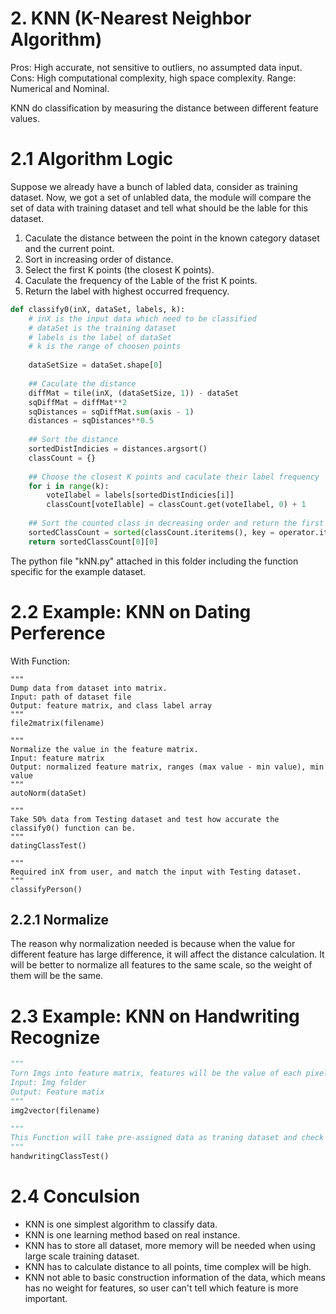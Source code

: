 # 2. KNN (K-Nearest Neighbor Algorithm)
Pros: High accurate, not sensitive to outliers, no assumpted data input.
Cons: High computational complexity, high space complexity.
Range: Numerical and Nominal.

KNN do classification by measuring the distance between different feature values.

# 2.1 Algorithm Logic
Suppose we already have a bunch of labled data, consider as training dataset.
Now, we got a set of unlabled data, the module will compare the set of data with training dataset and tell what should be the lable for this dataset.

1. Caculate the distance between the point in the known category dataset and the current point.
2. Sort in increasing order of distance.
3. Select the first K points (the closest K points).
4. Caculate the frequency of the Lable of the frist K points.
5. Return the label with highest occurred frequency.
```Python
def classify0(inX, dataSet, labels, k):
    # inX is the input data which need to be classified
    # dataSet is the training dataset
    # labels is the label of dataSet
    # k is the range of choosen points
    
    dataSetSize = dataSet.shape[0]
    
    ## Caculate the distance
    diffMat = tile(inX, (dataSetSize, 1)) - dataSet
    sqDiffMat = diffMat**2
    sqDistances = sqDiffMat.sum(axis - 1)
    distances = sqDistances**0.5
    
    ## Sort the distance
    sortedDistIndicies = distances.argsort()
    classCount = {}
    
    ## Choose the closest K points and caculate their label frequency 
    for i in range(k):
        voteIlabel = labels[sortedDistIndicies[i]]
        classCount[voteIlable] = classCount.get(voteIlabel, 0) + 1
    
    ## Sort the counted class in decreasing order and return the first one (Label with highest frequency)
    sortedClassCount = sorted(classCount.iteritems(), key = operator.itemgetter(1), reverse = True)
    return sortedClassCount[0][0]
```
The python file "kNN.py" attached in this folder including the function specific for the example dataset.
# 2.2 Example: KNN on Dating Perference
With Function:
```
"""
Dump data from dataset into matrix.
Input: path of dataset file
Output: feature matrix, and class label array
"""
file2matrix(filename)

"""
Normalize the value in the feature matrix.
Input: feature matrix
Output: normalized feature matrix, ranges (max value - min value), min value
"""
autoNorm(dataSet)

"""
Take 50% data from Testing dataset and test how accurate the classify0() function can be.
"""
datingClassTest()

"""
Required inX from user, and match the input with Testing dataset.
"""
classifyPerson()
```
## 2.2.1 Normalize
The reason why normalization needed is because when the value for different feature has large difference, it will affect the distance calculation.
It will be better to normalize all features to the same scale, so the weight of them will be the same.

# 2.3 Example: KNN on Handwriting Recognize
```Python
"""
Turn Imgs into feature matrix, features will be the value of each pixels.(Here the img given examples are in txt already.)
Input: Img folder
Output: Feature matix
"""
img2vector(filename)

"""
This Function will take pre-assigned data as traning dataset and check the accuracy with testing dataset.
"""
handwritingClassTest()
```

# 2.4 Conculsion
* KNN is one simplest algorithm to classify data.
* KNN is one learning method based on real instance.
* KNN has to store all dataset, more memory will be needed when using large scale training dataset.
* KNN has to calculate distance to all points, time complex will be high.
* KNN not able to basic construction information of the data, which means has no weight for features, so user can't tell which feature is more important.
